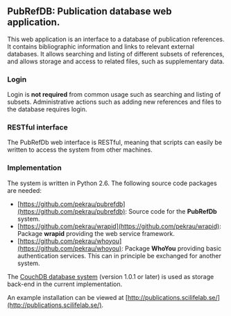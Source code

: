 ## PubRefDB:  Publication database web application.

This web application is an interface to a database of publication
references. It contains bibliographic information and links to relevant
external databases. It allows searching and listing of different subsets
of references, and allows storage and access to related files, such as
supplementary data.

### Login

Login is **not required** from common usage such as searching and listing
of subsets. Administrative actions such as adding new references and
files to the database requires login.

### RESTful interface

The PubRefDb web interface is RESTful, meaning that scripts can easily
be written to access the system from other machines.

### Implementation

The system is written in Python 2.6. The following source code
packages are needed:

- [https://github.com/pekrau/pubrefdb](https://github.com/pekrau/pubrefdb):
  Source code for the **PubRefDb** system.
- [https://github.com/pekrau/wrapid](https://github.com/pekrau/wrapid):
  Package **wrapid** providing the web service framework.
- [https://github.com/pekrau/whoyou](https://github.com/pekrau/whoyou):
  Package **WhoYou** providing basic authentication services.
  This can in principle be exchanged for another system.

The [CouchDB database system](http://couchdb.apache.org/) (version 1.0.1
or later) is used as storage back-end in the current implementation.

An example installation can be viewed at
[http://publications.scilifelab.se/](http://publications.scilifelab.se/).
